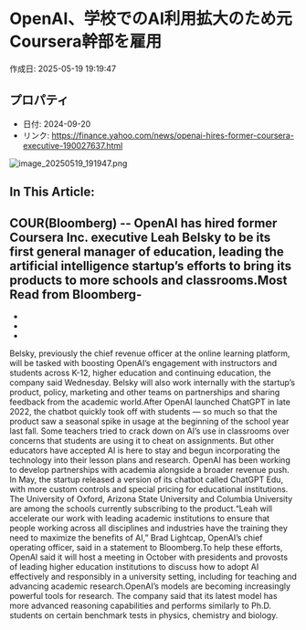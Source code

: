 # OpenAI、学校でのAI利用拡大のため元Coursera幹部を雇用

作成日: 2025-05-19 19:19:47

## プロパティ

- 日付: 2024-09-20
- リンク: https://finance.yahoo.com/news/openai-hires-former-coursera-executive-190027637.html

![image_20250519_191947.png](../assets/image_20250519_191947.png)
## In This Article:
COUR(Bloomberg) -- OpenAI has hired former Coursera Inc. executive Leah Belsky to be its first general manager of education, leading the artificial intelligence startup’s efforts to bring its products to more schools and classrooms.Most Read from Bloomberg- 
- 
- 
- 
- 
Belsky, previously the chief revenue officer at the online learning platform, will be tasked with boosting OpenAI’s engagement with instructors and students across K-12, higher education and continuing education, the company said Wednesday. Belsky will also work internally with the startup’s product, policy, marketing and other teams on partnerships and sharing feedback from the academic world.After OpenAI launched ChatGPT in late 2022, the chatbot quickly took off with students — so much so that the product saw a seasonal spike in usage at the beginning of the school year last fall. Some teachers tried to crack down on AI’s use in classrooms over concerns that students are using it to cheat on assignments. But other educators have accepted AI is here to stay and begun incorporating the technology into their lesson plans and research. OpenAI has been working to develop partnerships with academia alongside a broader revenue push. In May, the startup released a version of its chatbot called ChatGPT Edu, with more custom controls and special pricing for educational institutions. The University of Oxford, Arizona State University and Columbia University are among the schools currently subscribing to the product.“Leah will accelerate our work with leading academic institutions to ensure that people working across all disciplines and industries have the training they need to maximize the benefits of AI,” Brad Lightcap, OpenAI’s chief operating officer, said in a statement to Bloomberg.To help these efforts, OpenAI said it will host a meeting in October with presidents and provosts of leading higher education institutions to discuss how to adopt AI effectively and responsibly in a university setting, including for teaching and advancing academic research.OpenAI’s models are becoming increasingly powerful tools for research. The company said that its latest model has more advanced reasoning capabilities and performs similarly to Ph.D. students on certain benchmark tests in physics, chemistry and biology.